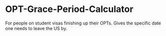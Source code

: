 # OPT-Grace-Period-Calculator
For people on student visas finishing up their OPTs. Gives the specific date one needs to leave the US by.
